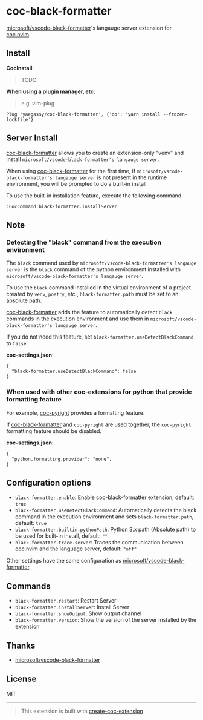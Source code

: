# coc-black-formatter

[microsoft/vscode-black-formatter](https://github.com/microsoft/vscode-black-formatter)'s langauge server extension for [coc.nvim](https://github.com/neoclide/coc.nvim).

## Install

**CocInstall**:

> TODO

**When using a plugin manager, etc**:

> e.g. vim-plug

```vim
Plug 'yaegassy/coc-black-formatter', {'do': 'yarn install --frozen-lockfile'}
```

## Server Install

[coc-black-formatter](https://github.com/yaegassy/coc-black-formatter/) allows you to create an extension-only "venv" and install `microsoft/vscode-black-formatter's langauge server`.

When using [coc-black-formatter](https://github.com/yaegassy/coc-black-formatter/) for the first time, if `microsoft/vscode-black-formatter's langauge server` is not present in the runtime environment, you will be prompted to do a built-in install.

To use the built-in installation feature, execute the following command.

```vim
:CocCommand black-formatter.installServer
```

## Note

### Detecting the "black" command from the execution environment

The `black` command used by `microsoft/vscode-black-formatter's langauge server` is the `black` command of the python environment installed with `microsoft/vscode-black-formatter's langauge server`.

To use the `black` command installed in the virtual environment of a project created by `venv`, `poetry`, etc., `black-formatter.path` must be set to an absolute path.

[coc-black-formatter](https://github.com/yaegassy/coc-black-formatter/) adds the feature to automatically detect `black` commands in the execution environment and use them in `microsoft/vscode-black-formatter's langauge server`.

If you do not need this feature, set `black-formatter.useDetectBlackCommand` to `false`.

**coc-settings.json**:

```jsonc
{
  "black-formatter.useDetectBlackCommand": false
}
```

### When used with other coc-extensions for python that provide formatting feature

For example, [coc-pyright](https://github.com/fannheyward/coc-pyright) provides a formatting feature.

If [coc-black-formatter](https://github.com/yaegassy/coc-black-formatter) and `coc-pyright` are used together, the `coc-pyright` formatting feature should be disabled.

**coc-settings.json**:

```jsonc
{
  "python.formatting.provider": "none",
}
```

## Configuration options

- `black-formatter.enable`: Enable coc-black-formatter extension, default: `true`
- `black-formatter.useDetectBlackCommand`: Automatically detects the black command in the execution environment and sets `black-formatter.path`, default: `true`
- `black-formatter.builtin.pythonPath`: Python 3.x path (Absolute path) to be used for built-in install, default: `""`
- `black-formatter.trace.server`: Traces the communication between coc.nvim and the language server, default: `"off"`

Other settings have the same configuration as [microsoft/vscode-black-formatter](https://github.com/microsoft/vscode-black-formatter).

## Commands

- `black-formatter.restart`: Restart Server
- `black-formatter.installServer`: Install Server
- `black-formatter.showOutput`: Show output channel
- `black-formatter.version`: Show the version of the server installed by the extension

## Thanks

- [microsoft/vscode-black-formatter](https://github.com/microsoft/vscode-black-formatter)

## License

MIT

---

> This extension is built with [create-coc-extension](https://github.com/fannheyward/create-coc-extension)
